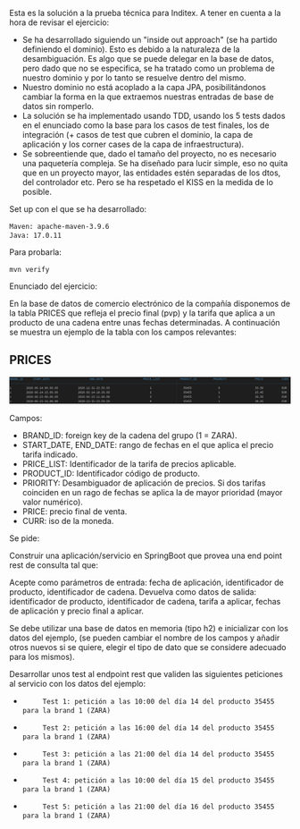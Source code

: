 Esta es la solución a la prueba técnica para Inditex. A tener en cuenta a la hora de revisar el ejercicio:
- Se ha desarrollado siguiendo un "inside out approach" (se ha partido definiendo el dominio). Esto es debido a la naturaleza de la desambiguación. Es algo que se puede delegar en la base de datos, pero dado que no se especifica, se ha tratado como un problema de nuestro dominio y por lo tanto se resuelve dentro del mismo.
- Nuestro dominio no está acoplado a la capa JPA, posibilitándonos cambiar la forma en la que extraemos nuestras entradas de base de datos sin romperlo.
- La solución se ha implementado usando TDD, usando los 5 tests dados en el enunciado como la base para los casos de test finales, los de integración (+ casos de test que cubren el dominio, la capa de aplicación y los corner cases de la capa de infraestructura).
- Se sobreentiende que, dado el tamaño del proyecto, no es necesario una paquetería compleja. Se ha diseñado para lucir simple, eso no quita que en un proyecto mayor, las entidades estén separadas de los dtos, del controlador etc. Pero se ha respetado el KISS en la medida de lo posible.

Set up con el que se ha desarrollado:

    Maven: apache-maven-3.9.6
    Java: 17.0.11

Para probarla:

    mvn verify


Enunciado del ejercicio:

En la base de datos de comercio electrónico de la compañía disponemos de la tabla PRICES que refleja el precio final (pvp) y la tarifa que aplica a un producto de una cadena entre unas fechas determinadas. A continuación se muestra un ejemplo de la tabla con los campos relevantes:

PRICES
-------
![img.png](img.png)

Campos:

- BRAND_ID: foreign key de la cadena del grupo (1 = ZARA).
- START_DATE, END_DATE: rango de fechas en el que aplica el precio tarifa indicado.
- PRICE_LIST: Identificador de la tarifa de precios aplicable.
- PRODUCT_ID: Identificador código de producto.
- PRIORITY: Desambiguador de aplicación de precios. Si dos tarifas coinciden en un rago de fechas se aplica la de mayor prioridad (mayor valor numérico).
- PRICE: precio final de venta.
- CURR: iso de la moneda.

Se pide:

Construir una aplicación/servicio en SpringBoot que provea una end point rest de consulta  tal que:

Acepte como parámetros de entrada: fecha de aplicación, identificador de producto, identificador de cadena.
Devuelva como datos de salida: identificador de producto, identificador de cadena, tarifa a aplicar, fechas de aplicación y precio final a aplicar.

Se debe utilizar una base de datos en memoria (tipo h2) e inicializar con los datos del ejemplo, (se pueden cambiar el nombre de los campos y añadir otros nuevos si se quiere, elegir el tipo de dato que se considere adecuado para los mismos).

Desarrollar unos test al endpoint rest que  validen las siguientes peticiones al servicio con los datos del ejemplo:

-          Test 1: petición a las 10:00 del día 14 del producto 35455   para la brand 1 (ZARA)
-          Test 2: petición a las 16:00 del día 14 del producto 35455   para la brand 1 (ZARA)
-          Test 3: petición a las 21:00 del día 14 del producto 35455   para la brand 1 (ZARA)
-          Test 4: petición a las 10:00 del día 15 del producto 35455   para la brand 1 (ZARA)
-          Test 5: petición a las 21:00 del día 16 del producto 35455   para la brand 1 (ZARA)